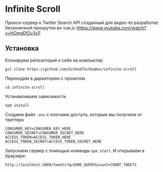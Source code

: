 # Infinite Scroll
Прокси-сервер к Twitter Search API созданный для видео по разработке бесконечной прокрутки во vue.js (https://www.youtube.com/watch?v=HOmgDf2v3yI)

## Установка
Клонируем репозиторий к себе на компьютер
```
git clone https://github.com/GitHubTochkaDev/infinite-scroll
```
Переходим в директорию с проектом
```
cd infinite-scroll
```
Устанавливаем зависимости
```
npm install
```
Создаем файл `.env` с ключами доступа, которые мы получили от твиттера
```
CONSUMER_KEY=CONSUMER_KEY_HERE
CONSUMER_SECRET=CONSUMER_SECRET_HERE
ACCESS_TOKEN=ACCESS_TOKEN_HERE
ACCESS_TOKEN_SECRET=ACCESS_TOKEN_SECRET_HERE
```
Запускаем сервер с помощью команды `npm start`. И открываем в браузере: 
```
http://localhost:3000/tweets?q=SOME_QUERY&count=COUNT_TWEETS
```